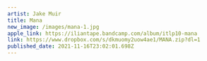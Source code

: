 ```yaml
---
artist: Jake Muir
title: Mana
new_image: /images/mana-1.jpg
apple_link: https://iliantape.bandcamp.com/album/itlp10-mana
link: https://www.dropbox.com/s/dkmuomy2uow4ae1/MANA.zip?dl=1
published_date: 2021-11-16T23:02:01.698Z
---
```

